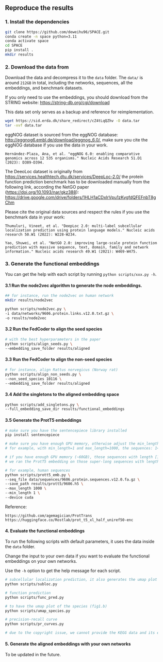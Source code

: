 ## Reproduce the results

### 1. Install the dependencies

```bash
git clone https://github.com/deweihu96/SPACE.git
conda create -n space python=3.11
conda activate space
cd SPACE
pip install .
mkdir results
```

### 2. Download the data from
Download the data and decompress it to the `data` folder.
The `data/` is around `212GB` in total, including the networks, sequences, all the embeddings, and benchmark datasets.

If you only need to use the embeddings, you should download from the STRING website: https://string-db.org/cgi/download

This data set only serves as a backup and reference for reimplementation.

```bash
wget https://sid.erda.dk/share_redirect/cZ4tLqQZhv -O data.tar
tar -xvf data.tar 
```
eggNOG dataset is sourced from the eggNOG database: http://eggnog6.embl.de/download/eggnog_6.0/, make sure you cite the eggNOG database if you use the data in your work.
```
Hernández-Plaza, Ana, et al. "eggNOG 6.0: enabling comparative genomics across 12 535 organisms." Nucleic Acids Research 51.D1 (2023): D389-D394.
```


The DeeoLoc dataset is originally from https://services.healthtech.dtu.dk/services/DeepLoc-2.0/
the protein function prediction benchmark has to be downloaded manually from the following link, according the NetGO paper (https://doi.org/10.1093/nar/gkz388): https://drive.google.com/drive/folders/1HLH1aCDxlrVpu1zKvgfdQFEFnbT8gChm

Please cite the original data sources and respect the rules if you use the benchmark data in your work:
```
Thumuluri, Vineet, et al. "DeepLoc 2.0: multi-label subcellular localization prediction using protein language models." Nucleic acids research 50.W1 (2022): W228-W234.

Yao, Shuwei, et al. "NetGO 2.0: improving large-scale protein function prediction with massive sequence, text, domain, family and network information." Nucleic acids research 49.W1 (2021): W469-W475.
```


### 3. Generate the functional embeddings 
You can get the help with each script by running `python scripts/xxx.py -h`.

#### 3.1 Run the node2vec algorithm to generate the node embeddings.

```bash
## for instance, run the node2vec on human network
mkdir results/node2vec

python scripts/node2vec.py \
-i data/networks/9606.protein.links.v12.0.txt.gz \
-o results/node2vec
```

#### 3.2 Run the FedCoder to align the seed species

```bash
# with the best hyperparameters in the paper
python scripts/align_seeds.py \
--embedding_save_folder results/aligned 
```

#### 3.3 Run the FedCoder to align the non-seed species

```bash
# for instance, align Rattus norvegicus (Norway rat)  
python scripts/align_non_seeds.py \
--non_seed_species 10116 \
--embedding_save_folder results/aligned
```

#### 3.4 Add the singletons to the aligned embedding space

```bash
python scripts/add_singletons.py \
--full_embedding_save_dir results/functional_embeddings
```

#### 3.5 Generate the ProtT5 embeddings

```bash
# make sure you have the sentencepiece library installed
pip install sentencepiece

# make sure you have enough GPU memory, otherwise adjust the min_length and max_length to run the script only for sequence within the range
# for example, with min_length=1 and max_length=1000, the sequences: 1<=length<=1000 will be processed. 

# if you have enough GPU memory (~60GB), those sequences with length [1,8000] can be processed.
# we ran the ProtT5 embedding on those super-long sequences with length [8000, 100000] on a CPU server, up to 400GB memory.

# for example, human sequences
python scripts/prott5_emb.py \
--seq_file data/sequences/9606.protein.sequences.v12.0.fa.gz \
--save_path results/prott5/9606.h5 \
--max_length 1000 \
--min_length 1 \
--device cuda
```

Reference: 
```
https://github.com/agemagician/ProtTrans 
https://huggingface.co/Rostlab/prot_t5_xl_half_uniref50-enc
```


#### 4. Evaluate the functional embeddings

To run the following scripts with default parameters, it uses the data inside the `data` folder.

Change the input to your own data if you want to evaluate the functional embeddings on your own networks.

Use the `-h` option to get the help message for each script.
```bash
# subcellular localization prediction, it also generates the umap plot of the subcellular localization
python scripts/subloc.py

# function prediction
python scripts/func_pred.py

# to have the umap plot of the species (fig1.b)
python scripts/umap_species.py

# precision-recall curve
python scripts/pr_curves.py

# due to the copyright issue, we cannot provide the KEGG data and its evaluation
```

#### 5. Generate the aligned embeddings with your own networks
To be updated in the future.